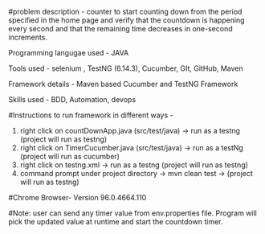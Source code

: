 #problem description - counter to start counting down from the period specified in the home page and verify that the countdown is happening every second and that the remaining time decreases in one-second increments.

Programming langugae used - JAVA

Tools used - selenium , TestNG (6.14.3), Cucumber, GIt, GitHub, Maven


Framework details - Maven based Cucumber and TestNG Framework


Skills used - BDD, Automation, devops

#Instructions to run framework in different ways -

1) right click on countDownApp.java (src/test/java) -> run as a testng (project will run as testng)
2) right click on TimerCucumber.java (src/test/java) -> run as a testNg (project will run as cucumber)
3) right click on testng.xml -> run as a testng (project will run as testng)
4) command prompt under project directory -> mvn clean test -> (project will run as testng)

#Chrome Browser- Version 96.0.4664.110

#Note: user can send any timer value from env.properties file. Program will pick the updated value at runtime and start the countdown timer.

